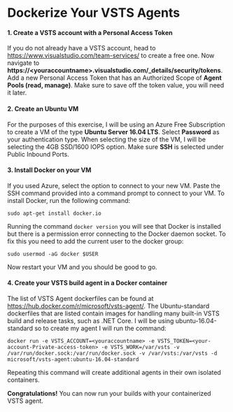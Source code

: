 # Dockerize Your VSTS Agents

#### 1. Create a VSTS account with a Personal Access Token
If you do not already have a VSTS account, head to https://www.visualstudio.com/team-services/ to create a free one. Now navigate to **https://\<youraccountname\>.visualstudio.com/_details/security/tokens**. Add a new Personal Access Token that has an Authorized Scope of **Agent Pools (read, manage)**. Make sure to save off the token value, you will need it later.


#### 2. Create an Ubuntu VM
For the purposes of this exercise, I will be using an Azure Free Subscription to create a VM of the type **Ubuntu Server 16.04 LTS**. Select **Password** as your authentication type. When selecting the size of the VM, I will be selecting the 4GB SSD/1600 IOPS option. Make sure **SSH** is selected under Public Inbound Ports.


#### 3. Install Docker on your VM
If you used Azure, select the option to connect to your new VM. Paste the SSH command provided into a command prompt to connect to your VM. To install Docker, run the following command:

`sudo apt-get install docker.io`

Running the command `docker version` you will see that Docker is installed but there is a permission error connecting to the Docker daemon socket. To fix this you need to add the current user to the docker group:

`sudo usermod -aG docker $USER`

Now restart your VM and you should be good to go.


#### 4. Create your VSTS build agent in a Docker container
The list of VSTS Agent dockerfiles can be found at https://hub.docker.com/r/microsoft/vsts-agent/. The Ubuntu-standard dockerfiles that are listed contain images for handling many built-in VSTS build and release tasks, such as .NET Core. I will be using ubuntu-16.04-standard so to create my agent I will run the command: 

`docker run -e VSTS_ACCOUNT=<youraccountname> -e VSTS_TOKEN=<your-account-Private-access-token> -e VSTS_WORK=/var/vsts -v /var/run/docker.sock:/var/run/docker.sock -v /var/vsts:/var/vsts -d microsoft/vsts-agent:ubuntu-16.04-standard`

Repeating this command will create additional agents in their own isolated containers.

**Congratulations!** You can now run your builds with your containerized VSTS agent.
